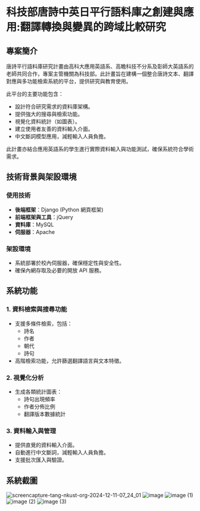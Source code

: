 # 科技部唐詩中英日平行語料庫之創建與應用:翻譯轉換與變異的跨域比較研究


## 專案簡介

唐詩平行語料庫研究計畫由高科大應用英語系、高瞻科技不分系及彰師大英語系的老師共同合作，專案主管機關為科技部。此計畫旨在建構一個整合唐詩文本、翻譯對應與多功能檢索系統的平台，提供研究與教育使用。

此平台的主要功能包含：

- 設計符合研究需求的資料庫架構。
- 提供強大的搜尋與檢索功能。
- 視覺化資料統計（如圖表）。
- 建立使用者友善的資料輸入介面。
- 中文斷詞模型應用，減輕輸入人員負擔。

此計畫亦結合應用英語系的學生進行實際資料輸入與功能測試，確保系統符合學術需求。


## 技術背景與架設環境

### 使用技術
- **後端框架**：Django (Python 網頁框架)
- **前端框架與工具**：jQuery
- **資料庫**：MySQL
- **伺服器**：Apache

### 架設環境
- 系統部署於校內伺服器，確保穩定性與安全性。
- 確保內網存取及必要的開放 API 服務。



## 系統功能

### 1. 資料檢索與搜尋功能
- 支援多條件檢索，包括：
  - 詩名
  - 作者
  - 朝代
  - 詩句
- 高階檢索功能，允許篩選翻譯語言與文本特徵。

### 2. 視覺化分析
- 生成各類統計圖表：
  - 詩句出現頻率
  - 作者分佈比例
  - 翻譯版本數據統計

### 3. 資料輸入與管理
- 提供直覺的資料輸入介面。
- 自動進行中文斷詞，減輕輸入人員負擔。
- 支援批次匯入與驗證。

## 系統截圖
![screencapture-tang-nkust-org-2024-12-11-07_24_01](https://github.com/user-attachments/assets/95abca4b-1fb7-4758-b7aa-ef8289d2dca3)
![image](https://github.com/user-attachments/assets/c7a3567d-7de0-4459-93b9-57ce8a19ce60)
![image (1)](https://github.com/user-attachments/assets/d2ea9ff9-fd04-4968-ae0b-80a912ebbfe5)
![image (2)](https://github.com/user-attachments/assets/53f97e03-5989-496c-8615-2c4b852ae02a)
![image (3)](https://github.com/user-attachments/assets/86a0ad17-0422-43e0-8ef7-fb9beaf26f34)



